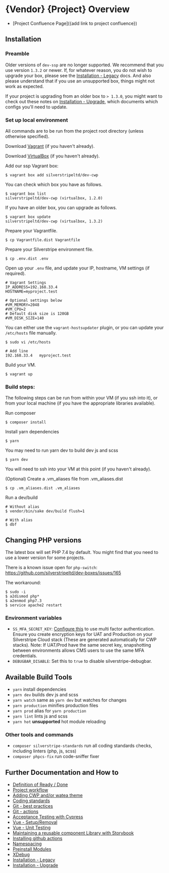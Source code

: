 # {Vendor} {Project} Overview

 * [Project Confluence Page]({add link to project confluence})

## Installation

### Preamble

Older versions of `dev-ssp` are no longer supported. We recommend that you use version `1.3.2` or newer. If, for
whatever reason, you do not wish to upgrade your box, please see the
[Installation - Legacy](docs/installation-legacy.md)
docs. And also please understand that if you use an unsupported box, things might not work as expected.

If your project is upgrading from an older box to `> 1.3.0`, you might want to check out these notes on
[Installation - Upgrade](docs/installation-upgrade.md), which documents which configs you'll need to update.

### Set up local environment

All commands are to be run from the project root directory (unless otherwise specified).

Download [Vagrant](https://www.vagrantup.com/) (if you haven't already).

Download [VirtualBox](https://www.virtualbox.org/wiki/Downloads) (if you haven't already).

Add our ssp Vagrant box:

```
$ vagrant box add silverstripeltd/dev-cwp
```

You can check which box you have as follows.

```
$ vagrant box list
silverstripeltd/dev-cwp (virtualbox, 1.2.0)
```

If you have an older box, you can upgrade as follows.

```
$ vagrant box update
silverstripeltd/dev-cwp (virtualbox, 1.3.2)
```

Prepare your Vagrantfile.

```
$ cp Vagrantfile.dist Vagrantfile
```

Prepare your Silverstripe environment file.

```
$ cp .env.dist .env
```

Open up your `.env` file, and update your IP, hostname, VM settings (if required).

```
# Vagrant Settings
IP_ADDRESS=192.168.33.4
HOSTNAME=myproject.test

# Optional settings below
#VM_MEMORY=2048
#VM_CPU=2
# Default disk size is 120GB
#VM_DISK_SIZE=140
```

You can either use the `vagrant-hostsupdater` plugin, or you can update your `/etc/hosts` file manually.

```
$ sudo vi /etc/hosts

# Add line
192.168.33.4   myproject.test
```

Build your VM.
```
$ vagrant up
```

### Build steps:

The following steps can be run from within your VM (if you ssh into it), or from your local machine (if you have the
appropriate libraries available).

Run composer
```
$ composer install
```

Install yarn dependencies
```
$ yarn
```

You may need to run yarn dev to build dev js and scss
```
$ yarn dev
```

You will need to ssh into your VM at this point (if you haven't already).

(Optional) Create a .vm_aliases file from .vm_aliases.dist
```
$ cp .vm_aliases.dist .vm_aliases
```

Run a dev/build
```
# Without alias
$ vendor/bin/sake dev/build flush=1

# With alias
$ dbf
```

## Changing PHP versions

The latest box will set PHP 7.4 by default. You might find that you need to use a lower version for some projects.

There is a known issue open for `php-switch`:
https://github.com/silverstripeltd/dev-boxes/issues/165

The workaround:
```
$ sudo -i
$ a2dismod php*
$ a2enmod php7.3
$ service apache2 restart
```

### Environment variables

- `SS_MFA_SECRET_KEY`: [Configure this](https://github.com/silverstripe/silverstripe-totp-authenticator#configuration)
to use multi factor authentication. Ensure you create encryption keys for UAT and Production on your Silverstripe Cloud
stack (These are generated automatically for CWP stacks). Note: If UAT/Prod have the same secret key, snapshotting
between environments allows CMS users to use the same MFA credentials.
- `DEBUGBAR_DISABLE`: Set this to `true` to disable silverstripe-debugbar.

## Available Build Tools

* `yarn` install dependencies
* `yarn dev` builds dev js and scss
* `yarn watch` same as `yarn dev` but watches for changes
* `yarn production` minifies production files
* `yarn prod` alias for `yarn production`
* `yarn lint` lints js and scss
* `yarn hot` **unsupported** hot module reloading

### Other tools and commands

* `composer silverstripe-standards` run all coding standards checks, including linters (php, js, scss)
* `composer phpcs-fix` run code-sniffer fixer

## Further Documentation and How to
* [Definition of Ready / Done](docs/definition-of-ready-done.md)
* [Project workflow](docs/project-workflow.md)
* [Adding CWP and/or watea theme](docs/cwp.md)
* [Coding standards](docs/coding-standards.md)
* [Git - best practices](docs/git.md)
* [Git - actions](docs/actions.md)
* [Acceptance Testing with Cypress](docs/cypress.md)
* [Vue - Setup/Removal](docs/vue-setup.md)
* [Vue - Unit Testing](docs/vue-test.md)
* [Maintaining a reusable component Library with Storybook](docs/storybook.md)
* [Installing github actions](docs/actions.md)
* [Namespacing](docs/namespacing.md)
* [Preinstall Modules](docs/preinstalled-modules.md)
* [XDebug](docs/xdebug.md)
* [Installation - Legacy](docs/installation-legacy.md)
* [Installation - Upgrade](docs/installation-upgrade.md)
